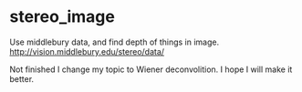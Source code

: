 # stereo_image

Use middlebury data, and find depth of things in image.
http://vision.middlebury.edu/stereo/data/

Not finished
I change my topic to Wiener deconvolition.
I hope I will make it better.
